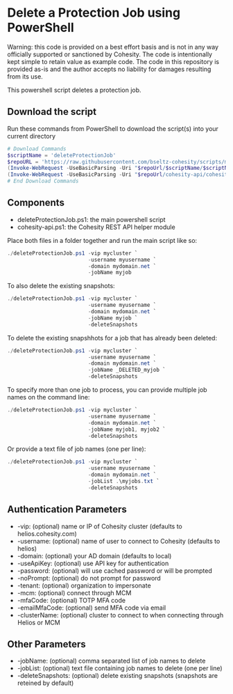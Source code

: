 # Delete a Protection Job using PowerShell

Warning: this code is provided on a best effort basis and is not in any way officially supported or sanctioned by Cohesity. The code is intentionally kept simple to retain value as example code. The code in this repository is provided as-is and the author accepts no liability for damages resulting from its use.

This powershell script deletes a protection job.

## Download the script

Run these commands from PowerShell to download the script(s) into your current directory

```powershell
# Download Commands
$scriptName = 'deleteProtectionJob'
$repoURL = 'https://raw.githubusercontent.com/bseltz-cohesity/scripts/master/powershell'
(Invoke-WebRequest -UseBasicParsing -Uri "$repoUrl/$scriptName/$scriptName.ps1").content | Out-File "$scriptName.ps1"; (Get-Content "$scriptName.ps1") | Set-Content "$scriptName.ps1"
(Invoke-WebRequest -UseBasicParsing -Uri "$repoUrl/cohesity-api/cohesity-api.ps1").content | Out-File cohesity-api.ps1; (Get-Content cohesity-api.ps1) | Set-Content cohesity-api.ps1
# End Download Commands
```

## Components

* deleteProtectionJob.ps1: the main powershell script
* cohesity-api.ps1: the Cohesity REST API helper module

Place both files in a folder together and run the main script like so:

```powershell
./deleteProtectionJob.ps1 -vip mycluster `
                          -username myusername `
                          -domain mydomain.net `
                          -jobName myjob
```

To also delete the existing snapshots:

```powershell
./deleteProtectionJob.ps1 -vip mycluster `
                          -username myusername `
                          -domain mydomain.net `
                          -jobName myjob `
                          -deleteSnapshots
```

To delete the existing snapshhots for a job that has already been deleted:

```powershell
./deleteProtectionJob.ps1 -vip mycluster `
                          -username myusername `
                          -domain mydomain.net `
                          -jobName _DELETED_myjob `
                          -deleteSnapshots
```

To specify more than one job to process, you can provide multiple job names on the command line:

```powershell
./deleteProtectionJob.ps1 -vip mycluster `
                          -username myusername `
                          -domain mydomain.net `
                          -jobName myjob1, myjob2 `
                          -deleteSnapshots
```

Or provide a text file of job names (one per line):

```powershell
./deleteProtectionJob.ps1 -vip mycluster `
                          -username myusername `
                          -domain mydomain.net `
                          -jobList .\myjobs.txt `
                          -deleteSnapshots
```

## Authentication Parameters

* -vip: (optional) name or IP of Cohesity cluster (defaults to helios.cohesity.com)
* -username: (optional) name of user to connect to Cohesity (defaults to helios)
* -domain: (optional) your AD domain (defaults to local)
* -useApiKey: (optional) use API key for authentication
* -password: (optional) will use cached password or will be prompted
* -noPrompt: (optional) do not prompt for password
* -tenant: (optional) organization to impersonate
* -mcm: (optional) connect through MCM
* -mfaCode: (optional) TOTP MFA code
* -emailMfaCode: (optional) send MFA code via email
* -clusterName: (optional) cluster to connect to when connecting through Helios or MCM

## Other Parameters

* -jobName: (optional) comma separated list of job names to delete
* -jobList: (optional) text file containing job names to delete (one per line)
* -deleteSnapshots: (optional) delete existing snapshots (snapshots are reteined by default)
